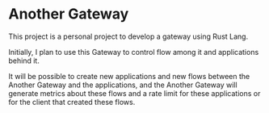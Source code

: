 # Another Gateway

This project is a personal project to develop a gateway using Rust Lang. 

Initially, I plan to use this Gateway to control flow among it and applications behind it. 

It will be possible to create new applications and new flows between the Another Gateway and the applications, and the Another Gateway will generate metrics about these flows and a rate limit for these applications or for the client that created these flows.
